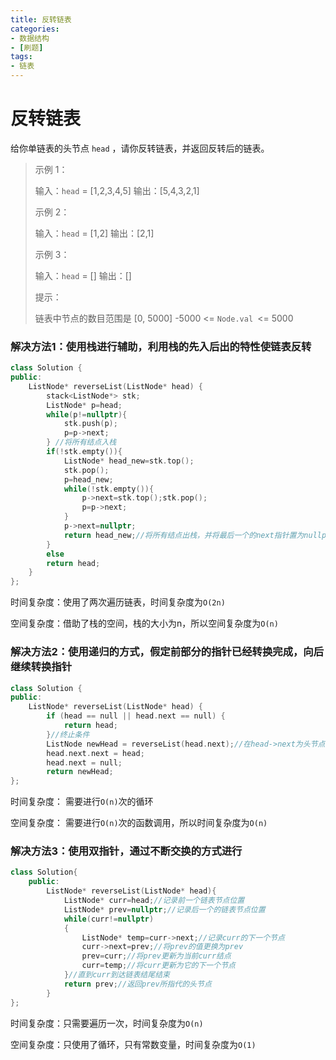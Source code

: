 ```yaml
---
title: 反转链表
categories:
- 数据结构
- [刷题]
tags:
- 链表
---
```

# 反转链表

给你单链表的头节点 `head` ，请你反转链表，并返回反转后的链表。

> 示例 1：
>
> 输入：`head` = [1,2,3,4,5]
> 输出：[5,4,3,2,1]
>
> 示例 2：
>
> 输入：`head` = [1,2]
> 输出：[2,1]
>
> 示例 3：
>
> 输入：`head` = []
> 输出：[]
>
>
> 提示：
>
> 链表中节点的数目范围是 [0, 5000]
> -5000 <= `Node.val `<= 5000

### 解决方法1：使用栈进行辅助，利用栈的先入后出的特性使链表反转

```c++
class Solution {
public:
    ListNode* reverseList(ListNode* head) {
        stack<ListNode*> stk;
        ListNode* p=head;
        while(p!=nullptr){
            stk.push(p);
            p=p->next;
        } //将所有结点入栈
        if(!stk.empty()){
        	ListNode* head_new=stk.top();
        	stk.pop();
        	p=head_new;
        	while(!stk.empty()){
            	p->next=stk.top();stk.pop();
            	p=p->next;
        	}
        	p->next=nullptr;
        	return head_new;//将所有结点出栈，并将最后一个的next指针置为nullptr
        }
        else
        return head;
    }
};
```

时间复杂度：使用了两次遍历链表，时间复杂度为`O(2n)`

空间复杂度：借助了栈的空间，栈的大小为n，所以空间复杂度为`O(n)`

### 解决方法2：使用递归的方式，假定前部分的指针已经转换完成，向后继续转换指针

```c++
class Solution {
public:
    ListNode* reverseList(ListNode* head) {
        if (head == null || head.next == null) {
            return head;
        }//终止条件
        ListNode newHead = reverseList(head.next);//在head->next为头节点的链表已经转换完成的条件下，把head的位置更新
        head.next.next = head;
        head.next = null;
        return newHead;
};
```

时间复杂度： 需要进行`O(n)`次的循环

空间复杂度： 需要进行`O(n)`次的函数调用，所以时间复杂度为`O(n)`

### 解决方法3：使用双指针，通过不断交换的方式进行

```c++
class Solution{
    public:
        ListNode* reverseList(ListNode* head){
            ListNode* curr=head;//记录前一个链表节点位置
            ListNode* prev=nullptr;//记录后一个的链表节点位置
            while(curr!=nullptr)
            {
                ListNode* temp=curr->next;//记录curr的下一个节点
                curr->next=prev;//将prev的值更换为prev
                prev=curr;//将prev更新为当前curr结点
                curr=temp;//将curr更新为它的下一个节点
            }//直到curr到达链表结尾结束
            return prev;//返回prev所指代的头节点
        }
};
```

时间复杂度：只需要遍历一次，时间复杂度为`O(n)`

空间复杂度：只使用了循环，只有常数变量，时间复杂度为`O(1)`

